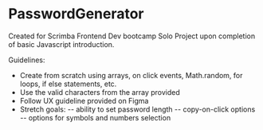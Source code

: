 # PasswordGenerator
 Created for Scrimba Frontend Dev bootcamp Solo Project upon completion of basic Javascript introduction.

 Guidelines:
 - Create from scratch using arrays, on click events, Math.random, for loops, if else statements, etc.
 - Use the valid characters from the array provided
 - Follow UX guideline provided on Figma
 - Stretch goals:
 -- ability to set password length
 -- copy-on-click options
 -- options for symbols and numbers selection
